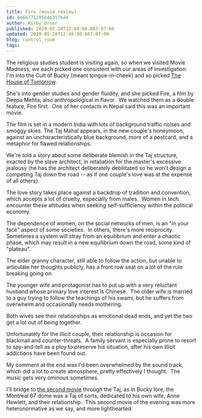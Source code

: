 ```yaml
---
title: Fire (movie review)
id: 8466771295646357644
author: Kirby Urner
published: 2019-05-28T12:04:00.003-07:00
updated: 2019-05-28T12:48:30.687-07:00
blog: control_room
tags: 
---
```


[](https://blogger.googleusercontent.com/img/b/R29vZ2xl/AVvXsEjsZAHmsQlzTCsSVnbly1xmoEA5wqT2dJuN4Xem7ITnh8qFv3-yhMuWgfH8KhqI3tkTcgsncspN3OMfxtGl4saR7_h_uw86WlNownbu9apwAMQQEz1uzcAygNkOY9ZH_cWicWcz/s1600/47953539493_c29f8161a6_z.jpg)

The religious studies student is visiting again, so when we visited Movie Madness, we each picked one consistent with our areas of investigation.  I'm into the Cult of Bucky (meant tongue-in-cheek) and so picked [The House of Tomorrow](http://worldgame.blogspot.com/2019/05/the-house-of-tomorrow-movie-review.html).

She's into gender studies and gender fluidity, and she picked Fire, a film by Deepa Mehta, also anthropological in flavor.  We watched them as a double feature, Fire first.  One of her contacts in Nepal said this was an important movie.

The film is set in a modern India with lots of background traffic noises and smoggy skies. The Taj Mahal appears, in the new couple's honeymoon, against an uncharacteristically blue background, more of a postcard, and a metaphor for flawed relationships.

We're told a story about some deliberate blemish in the Taj structure, exacted by the slave architect, in retaliation for the master's excessive jealousy (he has the architect deliberately debilitated so he won't design a competing Taj down the road -- as if one couple's love was at the expense of all others).

The love story takes place against a backdrop of tradition and convention, which accepts a lot of cruelty, especially from males.  Women in tech encounter these attitudes when seeking self-sufficiency within the political economy.

The dependence of women, on the social networks of men, is an "in your face" aspect of some societies.  In others, there's more reciprocity.  Sometimes a system will stray from an equilibrium and enter a chaotic phase, which may result in a new equilibrium down the road, some kind of "plateau".

The elder granny character, still able to follow the action, but unable to articulate her thoughts publicly, has a front row seat on a lot of the rule breaking going on.

The younger wife and protagonist has to put up with a very reluctant husband whose primary love interest is Chinese.  The older wife is married to a guy trying to follow the teachings of his swami, but he suffers from overwhelm and occasionally needs mothering. 

Both wives see their relationships as emotional dead ends, and yet the two get a lot out of being together.

Unfortunately for the illicit couple, their relationship is occasion for blackmail and counter-threats.  A family servant is especially prone to resort to spy-and-tell as a ploy to preserve his situation, after his own illicit addictions have been found out.

My comment at the end was I'd been overwhelmed by the sound track, which did a lot to create atmosphere, pretty effectively I thought.  The music gets very ominous sometimes.

I'll bridge to [the second movie](http://worldgame.blogspot.com/2019/05/the-house-of-tomorrow-movie-review.html) through the Taj, as in Bucky lore, the Montreal 67 dome was a Taj of sorts, dedicated to his own wife, Anne Hewlett, and their relationship.  This second movie of the evening was more heteronormative as we say, and more lighthearted.